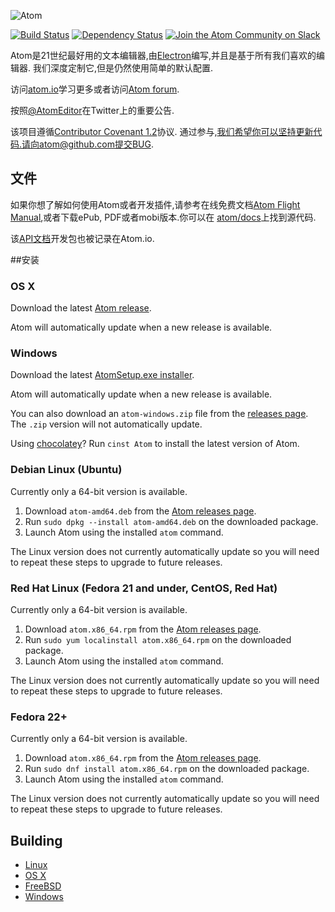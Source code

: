 ![Atom](https://cloud.githubusercontent.com/assets/72919/2874231/3af1db48-d3dd-11e3-98dc-6066f8bc766f.png)

[![Build Status](https://travis-ci.org/atom/atom.svg?branch=master)](https://travis-ci.org/atom/atom)
[![Dependency Status](https://david-dm.org/atom/atom.svg)](https://david-dm.org/atom/atom)
[![Join the Atom Community on Slack](http://atom-slack.herokuapp.com/badge.svg)](http://atom-slack.herokuapp.com/)

Atom是21世纪最好用的文本编辑器,由[Electron](https://github.com/atom/electron)编写,并且是基于所有我们喜欢的编辑器. 我们深度定制它,但是仍然使用简单的默认配置.

访问[atom.io](https://atom.io)学习更多或者访问[Atom forum](https://discuss.atom.io).

按照[@AtomEditor](https://twitter.com/atomeditor)在Twitter上的重要公告.

该项目遵循[Contributor Covenant 1.2](http://contributor-covenant.org/version/1/2/0)协议.
通过参与,我们希望你可以坚持更新代码.请向atom@github.com提交BUG.

## 文件

如果你想了解如何使用Atom或者开发插件,请参考在线免费文档[Atom Flight Manual](https://atom.io/docs/latest/),或者下载ePub, PDF或者mobi版本.你可以在 [atom/docs](https://github.com/atom/docs)上找到源代码.

该[API文档](https://atom.io/docs/api)开发包也被记录在Atom.io.

##安装

### OS X

Download the latest [Atom release](https://github.com/atom/atom/releases/latest).

Atom will automatically update when a new release is available.

### Windows

Download the latest [AtomSetup.exe installer](https://github.com/atom/atom/releases/latest).

Atom will automatically update when a new release is available.

You can also download an `atom-windows.zip` file from the [releases page](https://github.com/atom/atom/releases/latest).
The `.zip` version will not automatically update.

Using [chocolatey](https://chocolatey.org/)? Run `cinst Atom` to install
the latest version of Atom.

### Debian Linux (Ubuntu)

Currently only a 64-bit version is available.

1. Download `atom-amd64.deb` from the [Atom releases page](https://github.com/atom/atom/releases/latest).
2. Run `sudo dpkg --install atom-amd64.deb` on the downloaded package.
3. Launch Atom using the installed `atom` command.

The Linux version does not currently automatically update so you will need to
repeat these steps to upgrade to future releases.

### Red Hat Linux (Fedora 21 and under, CentOS, Red Hat)

Currently only a 64-bit version is available.

1. Download `atom.x86_64.rpm` from the [Atom releases page](https://github.com/atom/atom/releases/latest).
2. Run `sudo yum localinstall atom.x86_64.rpm` on the downloaded package.
3. Launch Atom using the installed `atom` command.

The Linux version does not currently automatically update so you will need to
repeat these steps to upgrade to future releases.

### Fedora 22+

Currently only a 64-bit version is available.

1. Download `atom.x86_64.rpm` from the [Atom releases page](https://github.com/atom/atom/releases/latest).
2. Run `sudo dnf install atom.x86_64.rpm` on the downloaded package.
3. Launch Atom using the installed `atom` command.

The Linux version does not currently automatically update so you will need to
repeat these steps to upgrade to future releases.

## Building

* [Linux](docs/build-instructions/linux.md)
* [OS X](docs/build-instructions/os-x.md)
* [FreeBSD](docs/build-instructions/freebsd.md)
* [Windows](docs/build-instructions/windows.md)
